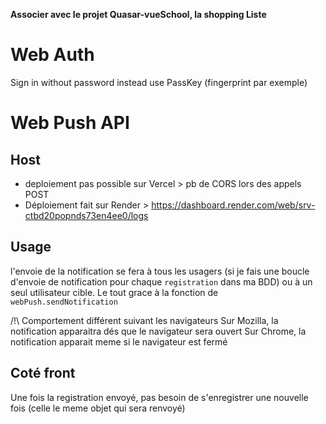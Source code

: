 **Associer avec le projet Quasar-vueSchool, la shopping Liste**

# Web Auth

Sign in without password instead use PassKey (fingerprint par exemple)

# Web Push API

## Host

- deploiement pas possible sur Vercel > pb de CORS lors des appels POST
- Déploiement fait sur Render > https://dashboard.render.com/web/srv-ctbd20popnds73en4ee0/logs

## Usage

l'envoie de la notification se fera à tous les usagers (si je fais une boucle d'envoie de notification pour chaque `registration` dans ma BDD) ou à un seul utilisateur cible. Le tout grace à la fonction de `webPush.sendNotification`

/!\ Comportement différent suivant les navigateurs
Sur Mozilla, la notification apparaitra dés que le navigateur sera ouvert
Sur Chrome, la notification apparait meme si le navigateur est fermé

## Coté front

Une fois la registration envoyé, pas besoin de s'enregistrer une nouvelle fois (celle le meme objet qui sera renvoyé)
